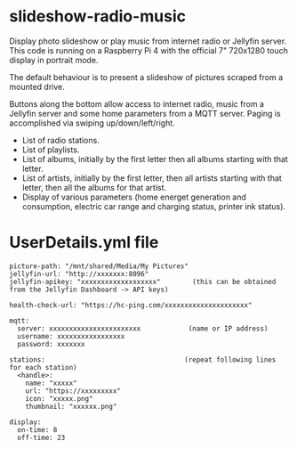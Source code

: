 # slideshow-radio-music
Display photo slideshow or play music from internet radio or Jellyfin server. This code is running on a Raspberry Pi 4 with the official 7" 720x1280 touch display in portrait mode.

The default behaviour is to present a slideshow of pictures scraped from a mounted drive.

Buttons along the bottom allow access to internet radio, music from a Jellyfin server and some home parameters from a MQTT server. Paging is accomplished via swiping up/down/left/right.
* List of radio stations.
* List of playlists.
* List of albums, initially by the first letter then all albums starting with that letter.
* List of artists, initially by the first letter, then all artists starting with that letter, then all the albums for that artist.
* Display of various parameters (home energet generation and consumption, electric car range and charging status, printer ink status).

# UserDetails.yml file
```
picture-path: "/mnt/shared/Media/My Pictures"
jellyfin-url: "http://xxxxxxx:8096"
jellyfin-apikey: "xxxxxxxxxxxxxxxxxxx"        (this can be obtained from the Jellyfin Dashboard -> API keys) 

health-check-url: "https://hc-ping.com/xxxxxxxxxxxxxxxxxxxxx"

mqtt:
  server: xxxxxxxxxxxxxxxxxxxxxxx            (name or IP address)
  username: xxxxxxxxxxxxxxxxx
  password: xxxxxxx

stations:                                   (repeat following lines for each station)
  <handle>:
    name: "xxxxx"
    url: "https://xxxxxxxxx"
    icon: "xxxxx.png"
    thumbnail: "xxxxxx.png"

display:
  on-time: 8
  off-time: 23
```
